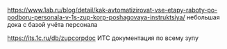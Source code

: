 https://www.1ab.ru/blog/detail/kak-avtomatizirovat-vse-etapy-raboty-po-podboru-personala-v-1s-zup-korp-poshagovaya-instruktsiya/ небольшая дока с базой учёта персонала

https://its.1c.ru/db/zupcorpdoc ИТС документация по всему зупу